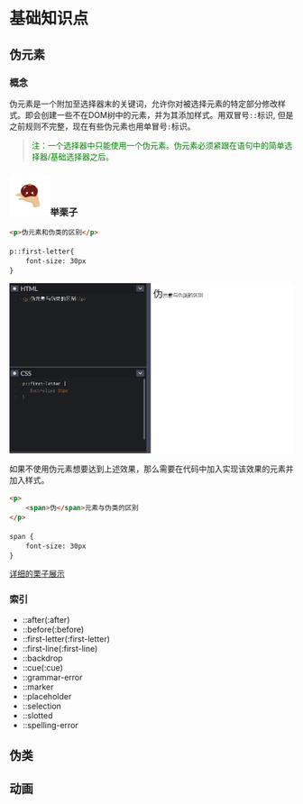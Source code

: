 # 基础知识点

## 伪元素

### 概念

伪元素是一个附加至选择器末的关键词，允许你对被选择元素的特定部分修改样式。即会创建一些不在DOM树中的元素，并为其添加样式。用双冒号`::`标识, 但是之前规则不完整，现在有些伪元素也用单冒号`:`标识。

> <font color="green"> 注：一个选择器中只能使用一个伪元素。伪元素必须紧跟在语句中的简单选择器/基础选择器之后。</font >

### <img src="./img/eg.svg" style="zoom:20%;" />举栗子

```html
<p>伪元素和伪类的区别</p>

p::first-letter{
    font-size: 30px
}
```



<img src="./img/eg1.png" style="zoom:100%;" />

如果不使用伪元素想要达到上述效果，那么需要在代码中加入实现该效果的元素并加入样式。

```html
<p>
    <span>伪</span>元素与伪类的区别
</p>

span {
	font-size: 30px
}
```



[详细的栗子展示](https://codepen.io/larassa/pen/PoNebbv)

### 索引

- ::after(:after)
- ::before(:before)
- ::first-letter(:first-letter)
- ::first-line(:first-line)
- ::backdrop
- ::cue(:cue)
- ::grammar-error
- ::marker
- ::placeholder
- ::selection
- ::slotted
- ::spelling-error

## 伪类

## 动画

